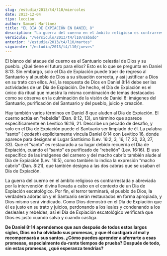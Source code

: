 ```yaml
---
slug: /estudia/2013/t4/l10/miercoles
date: 2013-12-04
tipo: leccion
author: Samuel Martínez
title: "EL DÍA DE EXPIACIÓN EN DANIEL 8"
description: "La guerra del cuerno en el ámbito religioso es contrarrestada y abreviada por la intervención divina llevada a cabo en el contexto de un Día de Expiación escatológico. Por fin, el terror terminará, el pueblo de Dios, la verdadera adoración y..."
versiculo: "/versiculo/2013/t4/l10/sabado"
anterior: "/estudia/2013/t4/l10/martes"
siguiente: "/estudia/2013/t4/l10/jueves"
---
```


El blanco del ataque del cuerno es el Santuario celestial de Dios y su pueblo. ¿Qué tiene el futuro para ellos? Esto es lo que se pregunta en Daniel 8:13. Sin embargo, solo el Día de Expiación puede traer de regreso al Santuario y al pueblo de Dios a su situación correcta, y así justificar a Dios en su trato con ellos. Así, la respuesta de Dios en Daniel 8:14 debe ser las actividades de un Día de Expiación. De hecho, el Día de Expiación es el único día ritual que muestra la misma combinación de temas destacados como se observa en la culminación de la visión de Daniel 8: imágenes del Santuario, purificación del Santuario y del pueblo, juicio y creación.

Hay también varios términos en Daniel 8 que aluden al Día de Expiación. El cuerno actúa en “rebeldía” (Dan. 8:12, 13), un término que aparece específicamente en Levítico 16:16, 21. Describe un pecado de desafío, y solo en el Día de Expiación puede el Santuario ser limpiado de él. La palabra “santo” ( _qodesh_) explícitamente vincula Daniel 8:14 con Levítico 16, donde aparece para designar el Lugar Santísimo (Lev. 16:2, 3, 16, 17, 20, 23, 27, 33). Que el “santo” es restaurado a su lugar debido recuerda el Día de Expiación, cuando el “santo” es purificado de “rebelión” (Lev. 16:16). El uso específico de las imágenes del carnero y del macho cabrío también alude al Día de Expiación (Lev. 16:5), como también lo indica la expresión “macho cabrío” (Dan. 8:21), que también designa a las dos cabras que se usaban el Día de Expiación.

La guerra del cuerno en el ámbito religioso es contrarrestada y abreviada por la intervención divina llevada a cabo en el contexto de un Día de Expiación escatológico. Por fin, el terror terminará, el pueblo de Dios, la verdadera adoración y el Santuario serán restaurados en forma apropiada, y Dios mismo será vindicado. Como Dios demostró en el Día de Expiación que él es justo en su trato y juicios, perdonando a los leales y condenando a los desleales y rebeldes, así el Día de Expiación escatológico verificará que Dios es justo cuando salva y cuando castiga.

**De Daniel 8:14 aprendemos que aun después de todos estos largos siglos, Dios no ha olvidado sus promesas, y que él castigará al mal y recompensará a sus santos. ¿Cómo puedes aprender a aferrarte a esas promesas, especialmente du-rante tiempos de prueba? Después de todo, sin estas promesas, ¿qué esperanza tendrías?**

